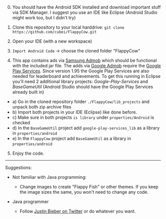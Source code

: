 0. You should have the Android SDK installed and download important stuff via SDK Manager. I suggest you use an IDE like Eclipse (Android Studio might work too, but I didn't try)

1. Clone this repository to your local harddrive: `git clone https://github.com/cubei/FlappyCow.git`

2. Open your IDE (with a new workspace)

3. `Import Android Code` -> choose the cloned folder "FlappyCow"

4. This app contains ads via [Samsung Admob](http://www.samsungadhub.com/) which should be functional with the included jar file.
The adds via [Google Admob](https://www.google.de/ads/admob/) require the [Google Play Services](http://developer.android.com/google/play-services/index.html). Since version 1.95 the Google Play Services are also needed for leaderboard and achievements.
To get this running in Eclipse you'll need 2 additional library projects: *Google-Play-Services* and *BaseGameUtil*
(Android Studio should have the Google Play Services already built in)
  * a) Go in the cloned repository folder `./FlappyCow/lib_projects` and unpack both zip archive files
  * b) Import  both projects in your IDE (Eclipse) like done before.
  * c) Make sure in both projects `is library` under `properties/Android`  is checked
  * d) In the `BaseGameUtil` project add `google-play-services_lib` as a library in `properties/android`
  * e) In the `FlappyCow` project add `BaseGameUtil` as a library in `properties/android`

5. Enjoy the code.

---

Suggestions:

* Not familiar with Java programming:
  * Change images to create "Flappy Fish" or other themes. If you keep the image sizes the same, you won't need to change any code.

* Java programmer
  * Follow [Justin Bieber on Twitter](https://twitter.com/justinbieber) or do whatever you want.

